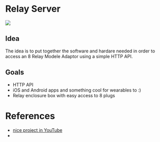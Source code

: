 # Relay Server

![](https://pbs.twimg.com/media/Ccs-XU7WIAE5_M9.jpg)

## Idea
The idea is to put together the software and hardare needed in order to access an 8 Relay Modele Adaptor
using a simple HTTP API.

## Goals
* HTTP API
* iOS and Android apps and something cool for wearables to :)
* Relay enclosure box with easy access to 8 plugs

# References
* [nice project in YouTube](https://www.youtube.com/watch?v=xc1daIb1LVc)
* 
